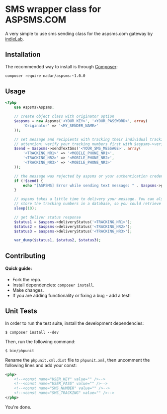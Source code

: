 SMS wrapper class for ASPSMS.COM
================

A very simple to use sms sending class for the aspsms.com gateway by
[indieLab](http://www.indielab.ch).

Installation
------------

The recommended way to install is through [Composer](http://getcomposer.org):

```sh
composer require nadar/aspsms:~1.0.0
```

Usage
-----------

``` php
<?php
    use Aspsms\Aspsms;

    // create object class with originator option
    $aspsms = new Aspsms('<YOUR_KEY>', '<YOUR_PASSWORD>', array(
        'Originator' => '<MY_SENDER_NAME>'
    ));

    // set message and recipients with tracking their individual tracking numbers.
    // attention: verify your tracking numbers first with $aspsms->verifyTrackingNumber(..);
    $send = $aspsms->sendTextSms('<YOUR_SMS_MESSAGE>', array(
        '<TRACKING_NR1>' => '<MOBILE_PHONE_NR1>',
        '<TRACKING_NR2>' => '<MOBILE_PHONE_NR2>',
        '<TRACKING_NR3>' => '<MOBILE_PHONE_NR3>'
    ));

    // the message was rejected by aspsms or your authentication credentials where wrong.
    if (!$send) {
        echo "[ASPSMS] Error while sending text message: " . $aspsms->getSendStatus();
    }

    // aspsms takes a little time to delivery your message. You can also send the message and
    // store the tracking numbers in a database, so you could retrieve the delivery status later.
    sleep(10);

    // get deliver status response
    $status1 = $aspsms->deliveryStatus('<TRACKING_NR1>');
    $status2 = $aspsms->deliveryStatus('<TRACKING_NR2>');
    $status3 = $aspsms->deliveryStatus('<TRACKING_NR3>');

    var_dump($status1, $status2, $status3);
```

Contributing
------------

#### Quick guide:

 * Fork the repo.
 * Install dependencies: `composer install`.
 * Make changes.
 * If you are adding functionality or fixing a bug - add a test!

Unit Tests
----------

In order to run the test suite, install the development dependencies:

```
$ composer install --dev
```

Then, run the following command:

```
$ bin/phpunit
```

Rename the `phpunit.xml.dist` file to `phpunit.xml`, then uncomment the
following lines and add your const:

``` xml
<php>
    <!--<const name="USER_KEY" value="" />-->
    <!--<const name="USER_PASS" value="" />-->
    <!--<const name="SMS_NUMBER" value="" />-->
    <!--<const name="SMS_TRACKING" value="" />-->
</php>
```

You're done.
